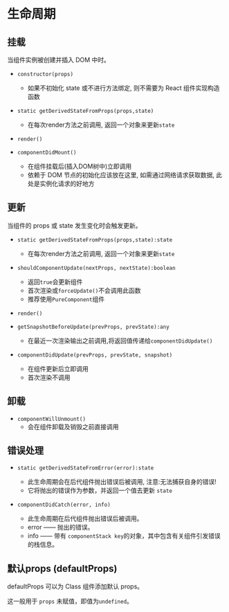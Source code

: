 # 生命周期

## 挂载

当组件实例被创建并插入 DOM 中时。

* `constructor(props)`
    * 如果不初始化 state 或不进行方法绑定, 则不需要为 React 组件实现构造函数

* `static getDerivedStateFromProps(props,state)`
    * 在每次render方法之前调用, 返回一个对象来更新`state`

* `render()`

* `componentDidMount()`
    * 在组件挂载后(插入DOM树中)立即调用
    * 依赖于 DOM 节点的初始化应该放在这里, 如需通过网络请求获取数据, 此处是实例化请求的好地方 

## 更新

当组件的 props 或 state 发生变化时会触发更新。

* `static getDerivedStateFromProps(props,state):state`
    * 在每次render方法之前调用, 返回一个对象来更新`state`

* `shouldComponentUpdate(nextProps, nextState):boolean`
    * 返回`true`会更新组件
    * 首次渲染或`forceUpdate()`不会调用此函数
    * 推荐使用`PureComponent`组件

* `render()`

* `getSnapshotBeforeUpdate(prevProps, prevState):any`
    * 在最近一次渲染输出之前调用,将返回值传递给`componentDidUpdate()`

* `componentDidUpdate(prevProps, prevState, snapshot)`
    * 在组件更新后立即调用
    * 首次渲染不调用

## 卸载

* `componentWillUnmount()`
    * 会在组件卸载及销毁之前直接调用

## 错误处理

* `static getDerivedStateFromError(error):state`
    * 此生命周期会在后代组件抛出错误后被调用, 注意:无法捕获自身的错误!
    * 它将抛出的错误作为参数，并返回一个值去更新 `state`

* `componentDidCatch(error, info)`
    * 此生命周期在后代组件抛出错误后被调用。
    * error —— 抛出的错误。
    * info —— 带有 `componentStack key`的对象，其中包含有关组件引发错误的栈信息。

## 默认props  (defaultProps)

defaultProps 可以为 Class 组件添加默认 props。

这一般用于 `props` 未赋值，即值为`undefined`。
